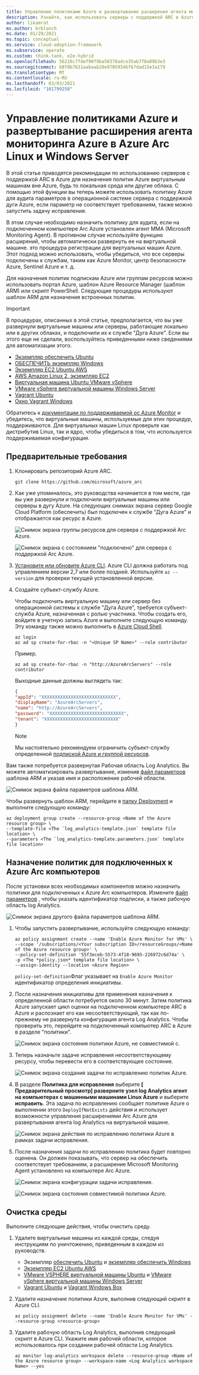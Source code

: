 ```yaml
---
title: Управление политиками Azure и развертывание расширения агента мониторинга Azure в Azure Arc Linux и Windows Server
description: Узнайте, как использовать серверы с поддержкой ARC в Azure для назначения политик Azure виртуальным машинам вне Azure, будь то локальная среда или другие облака.
author: likamrat
ms.author: brblanch
ms.date: 01/29/2021
ms.topic: conceptual
ms.service: cloud-adoption-framework
ms.subservice: operate
ms.custom: think-tank, e2e-hybrid
ms.openlocfilehash: 56210c7fdef90f9ba50378adce35ab7f8a09b3e3
ms.sourcegitcommit: b8f8b7631aabaab28e9705934bf67dad15e3a179
ms.translationtype: MT
ms.contentlocale: ru-RU
ms.lasthandoff: 03/03/2021
ms.locfileid: "101799258"
---
```

# <a name="manage-azure-policies-and-deploy-the-azure-monitoring-agent-extension-to-azure-arc-linux-and-windows-servers"></a>Управление политиками Azure и развертывание расширения агента мониторинга Azure в Azure Arc Linux и Windows Server

В этой статье приводятся рекомендации по использованию серверов с поддержкой ARC в Azure для назначения политик Azure виртуальным машинам вне Azure, будь то локальная среда или другие облака. С помощью этой функции вы теперь можете использовать политику Azure для аудита параметров в операционной системе сервера с поддержкой дуги Azure, если параметр не соответствует требованиям, также можно запустить задачу исправления.

В этом случае необходимо назначить политику для аудита, если на подключенном компьютере Arc Azure установлен агент MMA (Microsoft Monitoring Agent). В противном случае используйте функцию расширений, чтобы автоматически развернуть ее на виртуальной машине. это процедура регистрации для виртуальных машин Azure. Этот подход можно использовать, чтобы убедиться, что все серверы подключены к службам, таким как Azure Monitor, центр безопасности Azure, Sentinel Azure и т. д.

Для назначения политик подпискам Azure или группам ресурсов можно использовать портал Azure, шаблон Azure Resource Manager (шаблон ARM) или скрипт PowerShell. Следующие процедуры используют шаблон ARM для назначения встроенных политик.

> [!IMPORTANT]
> В процедурах, описанных в этой статье, предполагается, что вы уже развернули виртуальные машины или серверы, работающие локально или в других облаках, и подключили их к службе "Дуга Azure". Если вы этого еще не сделали, воспользуйтесь приведенными ниже сведениями для автоматизации этого.

- [Экземпляр обеспечить Ubuntu](./gcp-terraform-ubuntu.md)
- [ОБЕСПЕЧИТЬ экземпляр Windows](./gcp-terraform-windows.md)
- [Экземпляр EC2 Ubuntu AWS](./aws-terraform-ubuntu.md)
- [AWS Amazon Linux 2, экземпляр EC2](./aws-terraform-al2.md)
- [Виртуальная машина Ubuntu VMware vSphere](./vmware-terraform-ubuntu.md)
- [VMware vSphere виртуальной машины Windows Server](./vmware-terraform-windows.md)
- [Vagrant Ubuntu](./local-vagrant-ubuntu.md)
- [Окно Vagrant Windows](./local-vagrant-windows.md)

Обратитесь к [документации по поддерживаемой ос Azure Monitor](/azure/azure-monitor/insights/vminsights-enable-overview#supported-operating-systems) и убедитесь, что виртуальные машины, используемые для этих процедур, поддерживаются. Для виртуальных машин Linux проверьте как дистрибутив Linux, так и ядро, чтобы убедиться в том, что используется поддерживаемая конфигурация.

## <a name="prerequisites"></a>Предварительные требования

1. Клонировать репозиторий Azure ARC.

   ```console
   git clone https://github.com/microsoft/azure_arc
   ```

2. Как уже упоминалось, это руководства начинается в том месте, где вы уже развернули и подключили виртуальные машины или серверы в дугу Azure. На следующих снимках экрана сервер Google Cloud Platform (обеспечить) был подключен к службе "Дуга Azure" и отображается как ресурс в Azure.

   ![Снимок экрана группы ресурсов для сервера с поддержкой Arc Azure.](./media/arc-policies-mma/resource-group.png)

   ![Снимок экрана с состоянием "подключено" для сервера с поддержкой Arc Azure.](./media/arc-policies-mma/connected-status.png)

3. [Установите или обновите Azure CLI](/cli/azure/install-azure-cli). Azure CLI должна работать под управлением версии 2,7 или более поздней. Используйте `az --version` для проверки текущей установленной версии.

4. Создайте субъект-службу Azure.

   Чтобы подключить виртуальную машину или сервер без операционной системы к службе "Дуга Azure", требуется субъект-служба Azure, назначенная с ролью участника. Чтобы создать его, войдите в учетную запись Azure и выполните следующую команду. Эту команду также можно выполнить в [Azure Cloud Shell](https://shell.azure.com/).

   ```console
   az login
   az ad sp create-for-rbac -n "<Unique SP Name>" --role contributor
   ```

   Пример.

   ```console
   az ad sp create-for-rbac -n "http://AzureArcServers" --role contributor
   ```

   Выходные данные должны выглядеть так:

   ```json
   {
   "appId": "XXXXXXXXXXXXXXXXXXXXXXXXXXXX",
   "displayName": "AzureArcServers",
   "name": "http://AzureArcServers",
   "password": "XXXXXXXXXXXXXXXXXXXXXXXXXXXX",
   "tenant": "XXXXXXXXXXXXXXXXXXXXXXXXXXXX"
   }
   ```

   > [!NOTE]
   > Мы настоятельно рекомендуем ограничить субъект-службу определенной [подпиской Azure и группой ресурсов](/cli/azure/ad/sp).

Вам также потребуется развернутая Рабочая область Log Analytics. Вы можете автоматизировать развертывание, изменив [файл параметров](https://github.com/microsoft/azure_arc/blob/main/azure_arc_servers_jumpstart/policies/arm/log_analytics-template.parameters.json) шаблона ARM и указав имя и расположение рабочей области.

![Снимок экрана файла параметров шаблона ARM.](./media/arc-policies-mma/parameter-file-1.png)

Чтобы развернуть шаблон ARM, перейдите в [папку Deployment](https://github.com/microsoft/azure_arc/tree/main/azure_arc_servers_jumpstart/policies/arm) и выполните следующую команду:

```console
az deployment group create --resource-group <Name of the Azure resource group> \
--template-file <The `log_analytics-template.json` template file location> \
--parameters <The `log_analytics-template.parameters.json` template file location>
```

## <a name="assign-policies-to-azure-arc-connected-machines"></a>Назначение политик для подключенных к Azure Arc компьютеров

После установки всех необходимых компонентов можно назначить политики для подключенных к Azure Arc компьютеров. Измените [файл параметров](https://github.com/microsoft/azure_arc/blob/main/azure_arc_servers_jumpstart/policies/arm/policy.json) , чтобы указать идентификатор подписки, а также рабочую область log Analytics.

![Снимок экрана другого файла параметров шаблона ARM.](./media/arc-policies-mma/parameter-file-2.png)

1. Чтобы запустить развертывание, используйте следующую команду:

   ```console
   az policy assignment create --name 'Enable Azure Monitor for VMs' \
   --scope '/subscriptions/<Your subscription ID>/resourceGroups/<Name of the Azure resource group>' \
   --policy-set-definition '55f3eceb-5573-4f18-9695-226972c6d74a' \
   -p <The *policy.json* template file location> \
   --assign-identity --location <Azure Region>
   ```

   `policy-set-definition`Флаг указывает на `Enable Azure Monitor` идентификатор определения инициативы.

2. После назначения инициативы для применения назначения к определенной области потребуется около 30 минут. Затем политика Azure запускает цикл оценки на подключенном компьютере ARC в Azure и распознает его как несоответствующий, так как по-прежнему не развернута конфигурация агента Log Analytics. Чтобы проверить это, перейдите на подключенный компьютер ARC в Azure в разделе "политики".

   ![Снимок экрана состояния политики Azure, не совместимой с.](./media/arc-policies-mma/noncompliant-policy.png)

3. Теперь назначьте задаче исправления несоответствующему ресурсу, чтобы перевести его в соответствующее состояние.

   ![Снимок экрана создания задачи по исправлению политик Azure.](./media/arc-policies-mma/create-remediation-task.png)

4. В разделе **Политика для исправления** выберите **\[ Предварительный просмотр] разверните узел log Analytics агент на компьютерах с машинными машинами Linux Azure** и выберите **исправить**. Эта задача по исправлению сообщает политике Azure о выполнении этого `DeployIfNotExists` действия и использует возможности управления расширениями Arc Azure для развертывания агента log Analytics на виртуальной машине.

   ![Снимок экрана действия по исправлению политики Azure в рамках задачи исправления.](./media/arc-policies-mma/remediation-action.png)

5. После назначения задачи по исправлению политика будет повторно оценена. Он должен показывать, что сервер на обеспечить соответствует требованиям, а расширение Microsoft Monitoring Agent установлено на компьютере Arc Azure.

   ![Снимок экрана конфигурации задачи исправления.](./media/arc-policies-mma/task-config.png)

   ![Снимок экрана состояния совместимой политики Azure.](./media/arc-policies-mma/compliant-status.png)

## <a name="clean-up-your-environment"></a>Очистка среды

Выполните следующие действия, чтобы очистить среду.

1. Удалите виртуальные машины из каждой среды, следуя инструкциям по уничтожению, приведенным в каждом из руководств.

   - Экземпляр [обеспечить Ubuntu](./gcp-terraform-ubuntu.md) и [экземпляр обеспечить Windows](./gcp-terraform-windows.md)
   - [Экземпляр EC2 Ubuntu AWS](./aws-terraform-ubuntu.md)
   - [VMware VSPHERE виртуальной машины Ubuntu](./vmware-terraform-ubuntu.md) и [VMware vSphere виртуальной машины Windows Server](./vmware-terraform-windows.md)
   - [Vagrant Ubuntu](./local-vagrant-ubuntu.md) и [Vagrant Windows Box](./local-vagrant-windows.md)

2. Удалите назначение политики Azure, выполнив следующий скрипт в Azure CLI.

   ```console
   az policy assignment delete --name 'Enable Azure Monitor for VMs' --resource-group <resource-group>
   ```

3. Удалите рабочую область Log Analytics, выполнив следующий скрипт в Azure CLI. Укажите имя рабочей области, которое использовалось при создании рабочей области Log Analytics.

   ```console
   az monitor log-analytics workspace delete --resource-group <Name of the Azure resource group> --workspace-name <Log Analytics workspace Name> --yes
   ```
